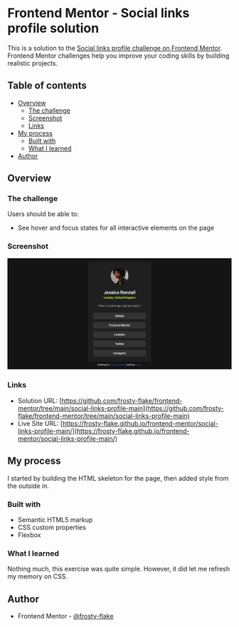 # Frontend Mentor - Social links profile solution

This is a solution to the [Social links profile challenge on Frontend Mentor](https://www.frontendmentor.io/challenges/social-links-profile-UG32l9m6dQ). Frontend Mentor challenges help you improve your coding skills by building realistic projects. 

## Table of contents

- [Overview](#overview)
  - [The challenge](#the-challenge)
  - [Screenshot](#screenshot)
  - [Links](#links)
- [My process](#my-process)
  - [Built with](#built-with)
  - [What I learned](#what-i-learned)
- [Author](#author)

## Overview

### The challenge

Users should be able to:

- See hover and focus states for all interactive elements on the page

### Screenshot

![](screenshot.png)

### Links

- Solution URL: [https://github.com/frosty-flake/frontend-mentor/tree/main/social-links-profile-main](https://github.com/frosty-flake/frontend-mentor/tree/main/social-links-profile-main)
- Live Site URL: [https://frosty-flake.github.io/frontend-mentor/social-links-profile-main/](https://frosty-flake.github.io/frontend-mentor/social-links-profile-main/)

## My process

I started by building the HTML skeleton for the page, then added style from the outside in.

### Built with

- Semantic HTML5 markup
- CSS custom properties
- Flexbox

### What I learned

Nothing much, this exercise was quite simple. However, it did let me refresh my memory on CSS.

## Author

- Frontend Mentor - [@frosty-flake](https://www.frontendmentor.io/profile/frosty-flake)
